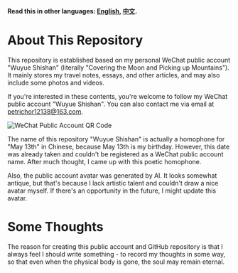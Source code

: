**Read this in other languages: [English](README_en.md), [中文](README.md).**

# About This Repository
This repository is established based on my personal WeChat public account "Wuyue Shishan" (literally "Covering the Moon and Picking up Mountains"). It mainly stores my travel notes, essays, and other articles, and may also include some photos and videos.

If you're interested in these contents, you're welcome to follow my WeChat public account "Wuyue Shishan". You can also contact me via email at <petrichor12138@163.com>.

![WeChat Public Account QR Code](/images/wx_public_account.png)

The name of this repository "Wuyue Shishan" is actually a homophone for "May 13th" in Chinese, because May 13th is my birthday. However, this date was already taken and couldn't be registered as a WeChat public account name. After much thought, I came up with this poetic homophone.

Also, the public account avatar was generated by AI. It looks somewhat antique, but that's because I lack artistic talent and couldn't draw a nice avatar myself. If there's an opportunity in the future, I might update this avatar.

# Some Thoughts
The reason for creating this public account and GitHub repository is that I always feel I should write something - to record my thoughts in some way, so that even when the physical body is gone, the soul may remain eternal.
